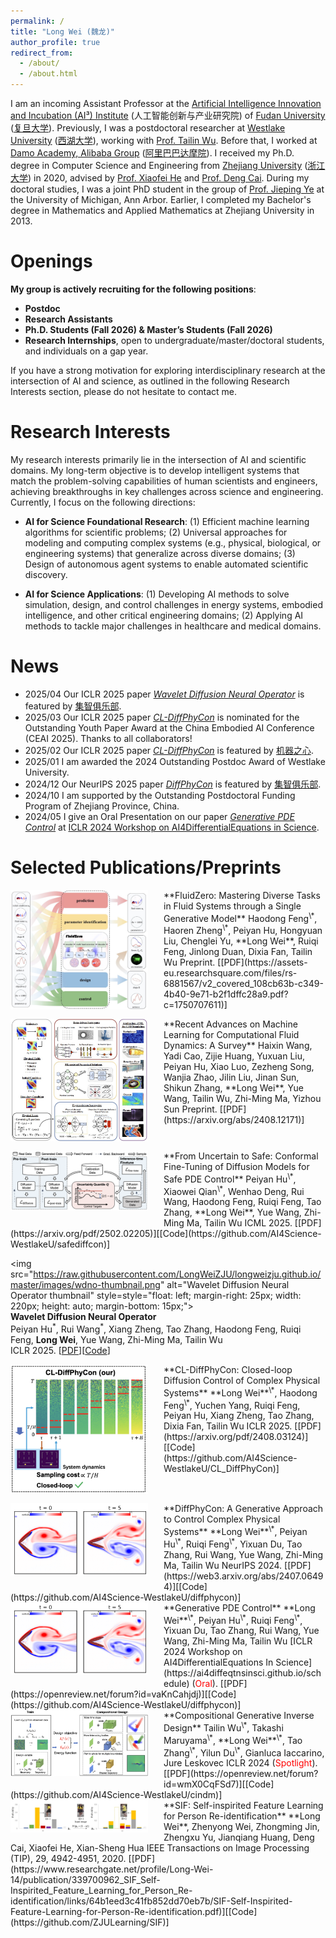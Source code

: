 ```yaml
---
permalink: /
title: "Long Wei (魏龙)"
author_profile: true
redirect_from: 
  - /about/
  - /about.html
---
```



<style>
  /* 1. 基础布局：全宽内容区 + 缩小侧边栏（保留原有功能） */
  .page__content {
    max-width: 100% !important; /* 覆盖默认宽度，实现全宽 */
    width: 100% !important;     
    padding: 0 10px !important; /* 加左右内边距，避免文字贴边 */
  }
  .archive__content {
    max-width: 100% !important; /* 兼容archive类页面 */
  }
  .sidebar {
    max-width: 20% !important; /* 缩小侧边栏，给主内容更多空间 */
  }

  /* 2. 字体大小核心设置：标题显著大于正文（整合你的需求） */
  /* 正文：固定15px（清晰易读，与标题拉开差距） */
  .page__content p,        
  .page__content li,        
  .page__content a,         
  .page__content font       
  {
    font-size: 15px !important; 
    line-height: 1.6 !important; 
  }

  /* 标题：固定大小，确保显著大于正文 */
  .page__content h1 { /* 1级标题：# About Me 等 */
    font-size: 24px !important; 
    margin: 1.8em 0 0.8em 0 !important; 
    font-weight: 700 !important; 
  }
  .page__content h2 { /* 2级标题（若后续添加） */
    font-size: 20px !important; 
    margin: 1.5em 0 0.6em 0 !important;
    font-weight: 600 !important;
  }

  /* 3. 论文标题特殊处理（可选优化） */
  .page__content strong { 
    font-size: 15px !important; 
    font-weight: 600 !important;
  }
</style>

<!-- # About Me -->
I am an incoming Assistant Professor at the [Artificial Intelligence Innovation and Incubation (AI³) Institute](https://ai3.fudan.edu.cn/#) (人工智能创新与产业研究院) of [Fudan University](https://www.fudan.edu.cn/en/) ([复旦大学](https://www.fudan.edu.cn/)). Previously, I was a postdoctoral researcher at [Westlake University](https://en.westlake.edu.cn/) ([西湖大学](https://www.westlake.edu.cn/)), working with [Prof. Tailin Wu](https://tailin.org/). 
Before that, I worked at [Damo Academy, Alibaba Group](https://damo.alibaba.com/?language=en) ([阿里巴巴达摩院](https://damo.alibaba.com/?language=zh)). 
I received my Ph.D. degree in Computer Science and Engineering from [Zhejiang University](https://www.zju.edu.cn/english/) ([浙江大学](https://www.zju.edu.cn/)) in 2020, advised by [Prof. Xiaofei He](http://www.cad.zju.edu.cn/home/xiaofeihe/) and [Prof. Deng Cai](http://www.cad.zju.edu.cn/home/dengcai/). During my doctoral studies, I was a joint PhD student in the group of [Prof. Jieping Ye](http://www.yelabs.net/) at the University of Michigan, Ann Arbor. Earlier, I completed my Bachelor's degree in Mathematics and Applied Mathematics at Zhejiang University in 2013.

# Openings

**My group is actively recruiting for the following positions**:
- **Postdoc**
- **Research Assistants**
- **Ph.D. Students (Fall 2026) & Master’s Students (Fall 2026)**
- **Research Internships**, open to undergraduate/master/doctoral students, and individuals on a gap year.

If you have a strong motivation for exploring interdisciplinary research at the intersection of AI and science, as outlined in the following Research Interests section, please do not hesitate to contact me.

# Research Interests

My research interests primarily lie in the intersection of AI and scientific domains. My long-term objective is to develop intelligent systems that match the problem-solving capabilities of human scientists and engineers, achieving breakthroughs in key challenges across science and engineering. Currently, I focus on the following directions:

- **AI for Science Foundational Research**: (1) Efficient machine learning algorithms for scientific problems; (2) Universal approaches for modeling and computing complex systems (e.g., physical, biological, or engineering systems) that generalize across diverse domains; (3) Design of autonomous agent systems to enable automated scientific discovery.

- **AI for Science Applications**: (1) Developing AI methods to solve simulation, design, and control challenges in energy systems, embodied intelligence, and other critical engineering domains; (2) Applying AI methods to tackle major challenges in healthcare and medical domains.

# News
- 2025/04 Our ICLR 2025 paper [*Wavelet Diffusion Neural Operator*](https://openreview.net/forum?id=FQhDIGuaJ4) is featured by [集智俱乐部](https://mp.weixin.qq.com/s/s7jVimP2lQdGlOn1q7DkHg).  
- 2025/03 Our ICLR 2025 paper [*CL-DiffPhyCon*](https://openreview.net/forum?id=PiHGrTTnvb) is nominated for the Outstanding Youth Paper Award at the China Embodied AI Conference (CEAI 2025). Thanks to all collaborators!
- 2025/02 Our ICLR 2025 paper [*CL-DiffPhyCon*](https://openreview.net/forum?id=PiHGrTTnvb) is featured by [机器之心](https://mp.weixin.qq.com/s/nlnNMrJBCwPrf38k4uKKTA).  
- 2025/01 I am awarded the 2024 Outstanding Postdoc Award of Westlake University.  
- 2024/12 Our NeurIPS 2025 paper [*DiffPhyCon*](https://openreview.net/forum?id=MbZuh8L0Xg) is featured by [集智俱乐部](https://mp.weixin.qq.com/s/xV8GydA51Jc3OruWSUSRmA).  
- 2024/10 I am supported by the Outstanding Postdoctoral Funding Program of Zhejiang Province, China.
- 2024/05 I give an Oral Presentation on our paper [*Generative PDE Control*](https://openreview.net/forum?id=vaKnCahjdj) at [ICLR 2024 Workshop on AI4DifferentialEquations in Science](https://ai4diffeqtnsinsci.github.io/schedule).


# Selected Publications/Preprints 
<!-- # [[Full list](https://scholar.google.com/citations?user=GU42ydUAAAAJ&hl=en)] -->
<img src="https://raw.githubusercontent.com/LongWeiZJU/longweizju.github.io/master/images/fluidzero-thumbnail.png" alt="FluidZero thumbnail" style="float: left; margin-right: 25px; width: 220px; height: auto; margin-bottom: 15px;">  
**FluidZero: Mastering Diverse Tasks in Fluid Systems through a Single Generative Model**  
Haodong Feng<sup>\*</sup>, Haoren Zheng<sup>\*</sup>, Peiyan Hu, Hongyuan Liu, Chenglei Yu, **Long Wei**, Ruiqi Feng, Jinlong Duan, Dixia Fan, Tailin Wu  
Preprint. [[PDF](https://assets-eu.researchsquare.com/files/rs-6881567/v2_covered_108cb63b-c349-4b40-9e71-b2f1dffc28a9.pdf?c=1750707611)]  
<div style="clear: both;"></div>

<img src="https://raw.githubusercontent.com/LongWeiZJU/longweizju.github.io/master/images/CDF-survey.png" alt="ML for CFD Survey thumbnail" style="float: left; margin-right: 25px; width: 220px; height: auto; margin-bottom: 15px;">  
**Recent Advances on Machine Learning for Computational Fluid Dynamics: A Survey**  
Haixin Wang, Yadi Cao, Zijie Huang, Yuxuan Liu, Peiyan Hu, Xiao Luo, Zezheng Song, Wanjia Zhao, Jilin Liu, Jinan Sun, Shikun Zhang, **Long Wei**, Yue Wang, Tailin Wu, Zhi-Ming Ma, Yizhou Sun  
Preprint. [[PDF](https://arxiv.org/abs/2408.12171)]  
<div style="clear: both;"></div>

<img src="https://raw.githubusercontent.com/LongWeiZJU/longweizju.github.io/master/images/safepde-thumbnail.png" alt="Safe PDE Control thumbnail" style="float: left; margin-right: 25px; width: 220px; height: auto; margin-bottom: 15px;">  
**From Uncertain to Safe: Conformal Fine-Tuning of Diffusion Models for Safe PDE Control**  
Peiyan Hu<sup>\*</sup>, Xiaowei Qian<sup>\*</sup>, Wenhao Deng, Rui Wang, Haodong Feng, Ruiqi Feng, Tao Zhang, **Long Wei**, Yue Wang, Zhi-Ming Ma, Tailin Wu  
ICML 2025. [[PDF](https://arxiv.org/pdf/2502.02205)][[Code](https://github.com/AI4Science-WestlakeU/safediffcon)]
<div style="clear: both;"></div>

<img src="https://raw.githubusercontent.com/LongWeiZJU/longweizju.github.io/master/images/wdno-thumbnail.png" alt="Wavelet Diffusion Neural Operator thumbnail" style=style="float: left; margin-right: 25px; width: 220px; height: auto; margin-bottom: 15px;">  
**Wavelet Diffusion Neural Operator**  
Peiyan Hu<sup>\*</sup>, Rui Wang<sup>\*</sup>, Xiang Zheng, Tao Zhang, Haodong Feng, Ruiqi Feng, **Long Wei**, Yue Wang, Zhi-Ming Ma, Tailin Wu  
ICLR 2025. [[PDF](https://arxiv.org/pdf/2412.04833)][[Code](https://github.com/AI4Science-WestlakeU/wdno)]
<div style="clear: both;"></div>

<img src="https://raw.githubusercontent.com/LongWeiZJU/longweizju.github.io/master/images/cl-diffphcon-thumbnail.png" alt="CL-DiffPhyCon thumbnail" style="float: left; margin-right: 25px; width: 220px; height: auto; margin-bottom: 15px;">  
**CL-DiffPhyCon: Closed-loop Diffusion Control of Complex Physical Systems**  
**Long Wei**<sup>\*</sup>, Haodong Feng<sup>\*</sup>, Yuchen Yang, Ruiqi Feng, Peiyan Hu, Xiang Zheng, Tao Zhang, Dixia Fan, Tailin Wu  
ICLR 2025. [[PDF](https://arxiv.org/pdf/2408.03124)][[Code](https://github.com/AI4Science-WestlakeU/CL_DiffPhyCon)] 
<!-- <font color="red"> Nomination of Outstanding Youth Paper Award </font> at [China Embodied AI Conference (CEAI) 2025](https://ceai.caai.cn/)   -->
<div style="clear: both;"></div>

<img src="https://raw.githubusercontent.com/LongWeiZJU/longweizju.github.io/master/images/diffphycon-thumbnail.png" alt="DiffPhyCon thumbnail" style="float: left; margin-right: 25px; width: 220px; height: auto; margin-bottom: 15px;">  
**DiffPhyCon: A Generative Approach to Control Complex Physical Systems**  
**Long Wei**<sup>\*</sup>, Peiyan Hu<sup>\*</sup>, Ruiqi Feng<sup>\*</sup>, Yixuan Du, Tao Zhang, Rui Wang, Yue Wang, Zhi-Ming Ma, Tailin Wu   
NeurIPS 2024. [[PDF](https://web3.arxiv.org/abs/2407.06494)][[Code](https://github.com/AI4Science-WestlakeU/diffphycon)]  
<div style="clear: both;"></div>

<img src="https://raw.githubusercontent.com/LongWeiZJU/longweizju.github.io/master/images/diffphycon-thumbnail.png" alt="Generative PDE Control thumbnail" style="float: left; margin-right: 25px; width: 220px; height: auto; margin-bottom: 15px;">  
**Generative PDE Control**  
**Long Wei**<sup>\*</sup>, Peiyan Hu<sup>\*</sup>, Ruiqi Feng<sup>\*</sup>, Yixuan Du, Tao Zhang, Rui Wang, Yue Wang, Zhi-Ming Ma, Tailin Wu   
[ICLR 2024 Workshop on AI4DifferentialEquations In Science](https://ai4diffeqtnsinsci.github.io/schedule) (<font color="red">Oral</font>). [[PDF](https://openreview.net/forum?id=vaKnCahjdj)][[Code](https://github.com/AI4Science-WestlakeU/diffphycon)]  
<div style="clear: both;"></div>

<img src="https://raw.githubusercontent.com/LongWeiZJU/longweizju.github.io/master/images/cindm-thumbnail.png" alt="Compositional Generative Inverse Design thumbnail" style="float: left; margin-right: 25px; width: 220px; height: auto; margin-bottom: 15px;">  
**Compositional Generative Inverse Design**  
Tailin Wu<sup>\*</sup>, Takashi Maruyama<sup>\*</sup>, **Long Wei**<sup>\*</sup>, Tao Zhang<sup>\*</sup>, Yilun Du<sup>\*</sup>, Gianluca Iaccarino, Jure Leskovec   
ICLR 2024 (<font color="red">Spotlight</font>). [[PDF](https://openreview.net/forum?id=wmX0CqFSd7)][[Code](https://github.com/AI4Science-WestlakeU/cindm)]  
<div style="clear: both;"></div>

<img src="https://raw.githubusercontent.com/LongWeiZJU/longweizju.github.io/master/images/sif-thumbnail.png" alt="SIF thumbnail" style="float: left; margin-right: 25px; width: 220px; height: auto; margin-bottom: 15px;">  
**SIF: Self-inspirited Feature Learning for Person Re-identification**  
**Long Wei**, Zhenyong Wei, Zhongming Jin, Zhengxu Yu, Jianqiang Huang, Deng Cai, Xiaofei He, Xian-Sheng Hua  
IEEE Transactions on Image Processing (TIP), 29, 4942-4951, 2020. [[PDF](https://www.researchgate.net/profile/Long-Wei-14/publication/339700962_SIF_Self-Inspirited_Feature_Learning_for_Person_Re-identification/links/64b1eed3c41fb852dd70eb7b/SIF-Self-Inspirited-Feature-Learning-for-Person-Re-identification.pdf)][[Code](https://github.com/ZJULearning/SIF)]
<div style="clear: both;"></div>